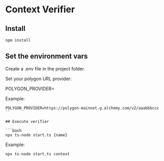 # Context Verifier

## Install

```bash
npm install
```

## Set the environment vars

Create a .env file in the project folder.

Set your polygon URL provider:

POLYGON_PROVIDER=

Example:
```
POLYGON_PROVIDER=https://polygon-mainnet.g.alchemy.com/v2/aaabbbccc
``

## Execute verifier

```bash
npx ts-node start.ts {name}
```

Example: 

```bash
npx ts-node start.ts context
```